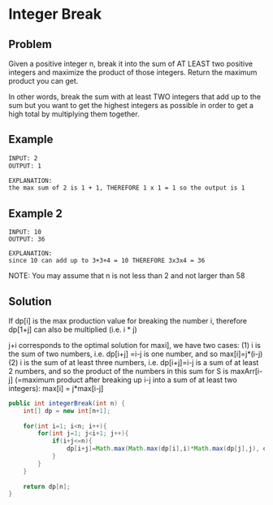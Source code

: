 # Integer Break

## Problem
Given a positive integer n, break it into the sum of AT LEAST two positive integers and maximize the product of those integers. Return the maximum product you can get.

In other words, break the sum with at least TWO integers that add up to the sum but you want to get the highest integers as possible in order to get a high total by multiplying them together. 

## Example 
```bash 
INPUT: 2
OUTPUT: 1

EXPLANATION: 
the max sum of 2 is 1 + 1, THEREFORE 1 x 1 = 1 so the output is 1 
```

## Example 2 
````
INPUT: 10
OUTPUT: 36

EXPLANATION:
since 10 can add up to 3+3+4 = 10 THEREFORE 3x3x4 = 36
````
NOTE: You may assume that n is not less than 2 and not larger than 58


## Solution 
If dp[i] is the max production value for breaking the number i, therefore dp[1+j] can also be 
multiplied (i.e. i * j)

  j+i corresponds to the optimal solution for maxi], we have two cases:
                (1) i is the sum of two numbers, i.e. dp[i+j] =i-j is one number, and so max[i]=j*(i-j)
                (2) i is the sum of at least three numbers, i.e. dp[i+j]=i-j is a sum of at least 2 numbers,
   and so the product of the numbers in this sum for S is maxArr[i-j]
                (=maximum product after breaking up i-j into a sum of at least two integers):
                max[i] = j*max[i-j]

````java
public int integerBreak(int n) {
    int[] dp = new int[n+1];
 
    for(int i=1; i<n; i++){
        for(int j=1; j<i+1; j++){
            if(i+j<=n){
                dp[i+j]=Math.max(Math.max(dp[i],i)*Math.max(dp[j],j), dp[i+j]);
            }
        }
    }
 
    return dp[n];
}
````





